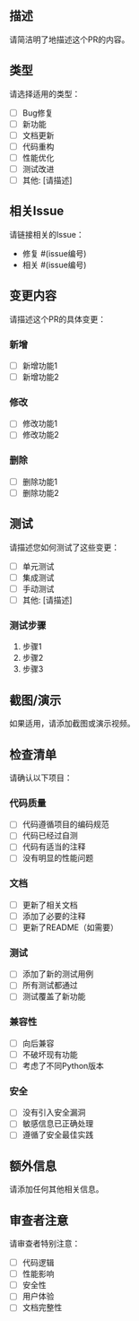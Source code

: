 ## 描述
请简洁明了地描述这个PR的内容。

## 类型
请选择适用的类型：
- [ ] Bug修复
- [ ] 新功能
- [ ] 文档更新
- [ ] 代码重构
- [ ] 性能优化
- [ ] 测试改进
- [ ] 其他: [请描述]

## 相关Issue
请链接相关的Issue：
- 修复 #(issue编号)
- 相关 #(issue编号)

## 变更内容
请描述这个PR的具体变更：

### 新增
- [ ] 新增功能1
- [ ] 新增功能2

### 修改
- [ ] 修改功能1
- [ ] 修改功能2

### 删除
- [ ] 删除功能1
- [ ] 删除功能2

## 测试
请描述您如何测试了这些变更：

- [ ] 单元测试
- [ ] 集成测试
- [ ] 手动测试
- [ ] 其他: [请描述]

### 测试步骤
1. 步骤1
2. 步骤2
3. 步骤3

## 截图/演示
如果适用，请添加截图或演示视频。

## 检查清单
请确认以下项目：

### 代码质量
- [ ] 代码遵循项目的编码规范
- [ ] 代码已经过自测
- [ ] 代码有适当的注释
- [ ] 没有明显的性能问题

### 文档
- [ ] 更新了相关文档
- [ ] 添加了必要的注释
- [ ] 更新了README（如需要）

### 测试
- [ ] 添加了新的测试用例
- [ ] 所有测试都通过
- [ ] 测试覆盖了新功能

### 兼容性
- [ ] 向后兼容
- [ ] 不破坏现有功能
- [ ] 考虑了不同Python版本

### 安全
- [ ] 没有引入安全漏洞
- [ ] 敏感信息已正确处理
- [ ] 遵循了安全最佳实践

## 额外信息
请添加任何其他相关信息。

## 审查者注意
请审查者特别注意：
- [ ] 代码逻辑
- [ ] 性能影响
- [ ] 安全性
- [ ] 用户体验
- [ ] 文档完整性
